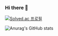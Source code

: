 ### Hi there 👋
[![Solved.ac
프로필](http://mazassumnida.wtf/api/mini/generate_badge?boj=yyerim0901)](https://solved.ac/yyerim0901)

![Anurag's GitHub stats](https://github-readme-stats.vercel.app/api?username=yyerim0901&&show_icons=true&theme=merko) 
